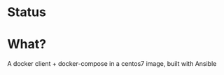 Status
======


What?
=====

A docker client + docker-compose in a centos7 image, built with Ansible

